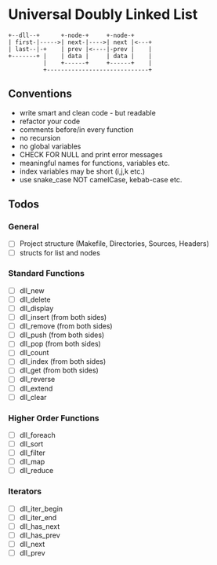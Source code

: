# Universal Doubly Linked List

```
+--dll--+      +-node-+     +-node-+
| first-|----->| next-|---->| next |<---+
| last--|-+    | prev |<----|-prev |    |
+-------+ |    | data |     | data |    |
          |    +------+     +------+    |
          +-----------------------------+
```

## Conventions
- write smart and clean code - but readable
- refactor your code
- comments before/in every function
- no recursion
- no global variables
- CHECK FOR NULL and print error messages
- meaningful names for functions, variables etc.
- index variables may be short (i,j,k etc.)
- use snake_case NOT camelCase, kebab-case etc.

## Todos
### General
- [ ] Project structure (Makefile, Directories, Sources, Headers)
- [ ] structs for list and nodes
### Standard Functions
- [ ] dll_new
- [ ] dll_delete
- [ ] dll_display
- [ ] dll_insert (from both sides)
- [ ] dll_remove (from both sides)
- [ ] dll_push (from both sides)
- [ ] dll_pop (from both sides)
- [ ] dll_count
- [ ] dll_index (from both sides)
- [ ] dll_get (from both sides)
- [ ] dll_reverse
- [ ] dll_extend
- [ ] dll_clear
### Higher Order Functions
- [ ] dll_foreach
- [ ] dll_sort
- [ ] dll_filter
- [ ] dll_map
- [ ] dll_reduce
### Iterators
- [ ] dll_iter_begin
- [ ] dll_iter_end
- [ ] dll_has_next
- [ ] dll_has_prev
- [ ] dll_next
- [ ] dll_prev
